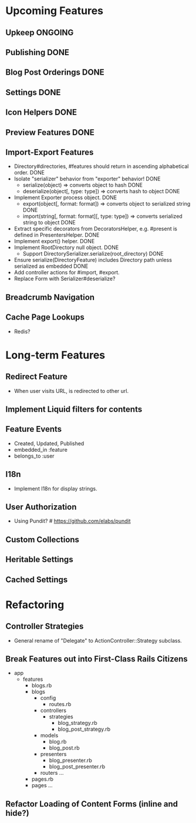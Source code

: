 # Upcoming Features

## Upkeep ONGOING

## Publishing DONE

## Blog Post Orderings DONE

## Settings DONE

## Icon Helpers DONE

## Preview Features DONE

## Import-Export Features

- Directory#directories, #features should return in ascending alphabetical order. DONE
- Isolate "serializer" behavior from "exporter" behavior! DONE
  - serialize(object) => converts object to hash DONE
  - deserialize(object[, type: type]) => converts hash to object DONE
- Implement Exporter process object. DONE
  - export(object[, format: format]) => converts object to serialized string DONE
  - import(string[, format: format][, type: type]) => converts serialized string to object DONE
- Extract specific decorators from DecoratorsHelper, e.g. #present is defined in PresentersHelper. DONE
- Implement export() helper. DONE
- Implement RootDirectory null object. DONE
  - Support DirectorySerializer.serialize(root_directory) DONE
- Ensure serialize(DirectoryFeature) includes Directory path unless serialized as embedded DONE
- Add controller actions for #import, #export.
- Replace Form with Serializer#deserialize?

## Breadcrumb Navigation

## Cache Page Lookups

- Redis?

# Long-term Features

## Redirect Feature

- When user visits URL, is redirected to other url.

## Implement Liquid filters for contents

## Feature Events

- Created, Updated, Published
- embedded_in :feature
- belongs_to :user

## I18n

- Implement I18n for display strings.

## User Authorization

- Using Pundit? # https://github.com/elabs/pundit

## Custom Collections

## Heritable Settings

## Cached Settings

# Refactoring

## Controller Strategies

- General rename of "Delegate" to ActionController::Strategy subclass.

## Break Features out into First-Class Rails Citizens

- app
  - features
    - blogs.rb
    - blogs
      - config
        - routes.rb
      - controllers
        - strategies
          - blog_strategy.rb
          - blog_post_strategy.rb
      - models
        - blog.rb
        - blog_post.rb
      - presenters
        - blog_presenter.rb
        - blog_post_presenter.rb
      - routers
        ...
    - pages.rb
    - pages
      ...

## Refactor Loading of Content Forms (inline and hide?)
